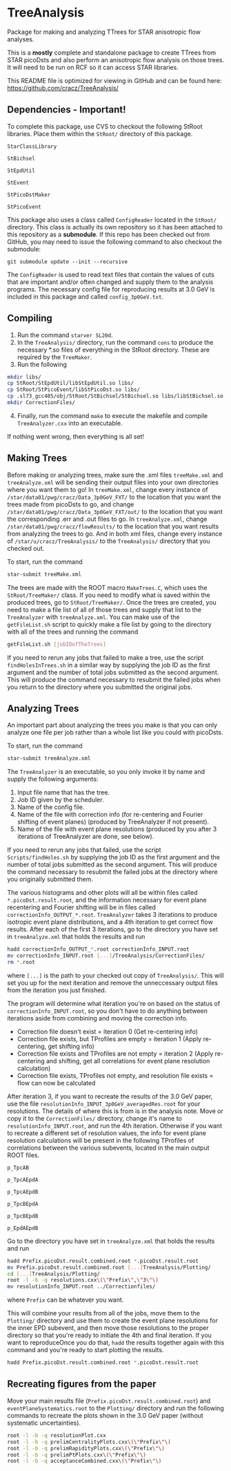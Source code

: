 # TreeAnalysis
Package for making and analyzing TTrees for STAR anisotropic flow analyses.

This is a **mostly** complete and standalone package to create TTrees from STAR picoDsts and also perform an anisotropic flow analysis on those trees. It will need to be run on RCF so it can access STAR libraries.

This README file is optimized for viewing in GitHub and can be found here: https://github.com/cracz/TreeAnalysis/

## Dependencies - Important!

To complete this package, use CVS to checkout the following StRoot libraries. Place them within the `StRoot/` directory of this package.

`StarClassLibrary`

`StBichsel`

`StEpdUtil`

`StEvent`

`StPicoDstMaker`

`StPicoEvent`


This package also uses a class called `ConfigReader` located in the `StRoot/` directory. This class is actually its own repository so it has been attached to this repository as a **submodule**. If this repo has been checked out from GitHub, you may need to issue the following command to also checkout the submodule:

`git submodule update --init --recursive`

The `ConfigReader` is used to read text files that contain the values of cuts that are important and/or often changed and supply them to the analysis programs. The necessary config file for reproducing results at 3.0 GeV is included in this package and called `config_3p0GeV.txt`.

## Compiling

1) Run the command `starver SL20d`.
2) In the `TreeAnalysis/` directory, run the command `cons` to produce the necessary \*.so files of everything in the StRoot directory. These are required by the `TreeMaker`.
3) Run the following

```bash
mkdir libs/
cp StRoot/StEpdUtil/libStEpdUtil.so libs/
cp StRoot/StPicoEvent/libStPicoDst.so libs/
cp .sl73_gcc485/obj/StRoot/StBichsel/StBichsel.so libs/libStBichsel.so
mkdir CorrectionFiles/
```

4) Finally, run the command `make` to execute the makefile and compile `TreeAnalyzer.cxx` into an executable.

If nothing went wrong, then everything is all set!


## Making Trees

Before making or analyzing trees, make sure the .xml files `treeMake.xml` and `treeAnalyze.xml` will be sending their output files into your own directories where you want them to go! In `treeMake.xml`, change every instance of `/star/data01/pwg/cracz/Data_3p0GeV_FXT/` to the location that you want the trees made from picoDsts to go, and change `/star/data01/pwg/cracz/Data_3p0GeV_FXT/out/` to the location that you want the corresponding .err and .out files to go. In `treeAnalyze.xml`, change `/star/data01/pwg/cracz/flowResults/` to the location that you want results from analyzing the trees to go. And in both xml files, change every instance of `/star/u/cracz/TreeAnalysis/` to the `TreeAnalysis/` directory that you checked out.

To start, run the command 

```bash
star-submit treeMake.xml
```

The trees are made with the ROOT macro `MakeTrees.C`, which uses the `StRoot/TreeMaker/` class. If you need to modify what is saved within the produced trees, go to `StRoot/TreeMaker/`. Once the trees are created, you need to make a file list of all of those trees and supply that list to the `TreeAnalyzer` with `treeAnalyze.xml`. You can make use of the `getFileList.sh` script to quickly make a file list by going to the directory with all of the trees and running the command

```bash
getFileList.sh [jobIDofTheTrees]
```

If you need to rerun any jobs that failed to make a tree, use the script `findHolesInTrees.sh` in a similar way by supplying the job ID as the first argument and the number of total jobs submitted as the second argument. This will produce the command necessary to resubmit the failed jobs when you return to the directory where you submitted the original jobs.

## Analyzing Trees

An important part about analyzing the trees you make is that you can only analyze one file per job rather than a whole list like you could with picoDsts.

To start, run the command 

```bash
star-submit treeAnalyze.xml
```

The `TreeAnalyzer` is an executable, so you only invoke it by name and supply the following arguments:

1) Input file name that has the tree.
2) Job ID given by the scheduler.
3) Name of the config file.
4) Name of the file with correction info (for re-centering and Fourier shifting of event planes) (produced by TreeAnalyzer if not present).
5) Name of the file with event plane resolutions (produced by you after 3 iterations of TreeAnalyzer are done, see below).

If you need to rerun any jobs that failed, use the script `Scripts/findHoles.sh` by supplying the job ID as the first argument and the number of total jobs submitted as the second argument. This will produce the command necessary to resubmit the failed jobs at the directory where you originally submitted them.

The various histograms and other plots will all be within files called `*.picoDst.result.root`, and the information necessary for event plane recentering and Fourier shifting will be in files called `correctionInfo_OUTPUT_*.root`. `TreeAnalyzer` takes 3 iterations to produce isotropic event plane distributions, and a 4th iteration to get correct flow results. After each of the first 3 iterations, go to the directory you have set in `treeAnalyze.xml` that holds the results and run

```bash
hadd correctionInfo_OUTPUT_*.root correctionInfo_INPUT.root
mv correctionInfo_INPUT.root [...]/TreeAnalysis/CorrectionFiles/
rm *.root
```

where `[...]` is the path to your checked out copy of `TreeAnalysis/`. This will set you up for the next iteration and remove the unneccessary output files from the iteration you just finished.

The program will determine what iteration you're on based on the status of `correctionInfo_INPUT.root`, so you don't have to do anything between iterations aside from combining and moving the correction info.

* Correction file doesn't exist = iteration 0 (Get re-centering info)
* Correction file exists, but TProfiles are empty = iteration 1 (Apply re-centering, get shifting info)
* Correction file exists and TProfiles are not empty = iteration 2 (Apply re-centering and shifting, get all correlations for event plane resolution calculation)
* Correction file exists, TProfiles not empty, and resolution file exists = flow can now be calculated

After iteration 3, if you want to recreate the results of the 3.0 GeV paper, use the file `resolutionInfo_INPUT_3p0GeV_averagedRes.root` for your resolutions. The details of where this is from is in the analysis note. Move or copy it to the `CorrectionFiles/` directory, change it's name to `resolutionInfo_INPUT.root`, and run the 4th iteration. Otherwise if you want to recreate a different set of resolution values, the info for event plane resolution calculations will be present in the following TProfiles of correlations between the various subevents, located in the main output ROOT files.

`p_TpcAB`

`p_TpcAEpdA`

`p_TpcAEpdB`

`p_TpcBEpdA`

`p_TpcBEpdB`

`p_EpdAEpdB`

Go to the directory you have set in `treeAnalyze.xml` that holds the results and run

```bash
hadd Prefix.picoDst.result.combined.root *.picoDst.result.root
mv Prefix.picoDst.result.combined.root [...]TreeAnalysis/Plotting/
cd [...]TreeAnalysis/Plotting/
root -l -b -q resolutions.cxx\(\"Prefix\",\"3\"\)
mv resolutionInfo_INPUT.root ../Correctionfiles/
```

where `Prefix` can be whatever you want.

This will combine your results from all of the jobs, move them to the `Plotting/` directory and use them to create the event plane resolutions for the inner EPD subevent, and then move those resolutions to the proper directory so that you're ready to initiate the 4th and final iteration. If you want to reproduceOnce you do that, `hadd` the results together again with this command and you're ready to start plotting the results.

```bash
hadd Prefix.picoDst.result.combined.root *.picoDst.result.root
```

## Recreating figures from the paper

Move your main results file (`Prefix.picoDst.result.combined.root`) and `eventPlaneSystematics.root` to the `Plotting/` directory and run the following commands to recreate the plots shown in the 3.0 GeV paper (without systematic uncertainties).

```bash
root -l -b -q resolutionPlot.cxx
root -l -b -q prelimCentralityPlots.cxx\(\"Prefix\"\)
root -l -b -q prelimRapidityPlots.cxx\(\"Prefix\"\)
root -l -b -q prelimPtPlots.cxx\(\"Prefix\"\)
root -l -b -q acceptanceCombined.cxx\(\"Prefix\"\)
```



